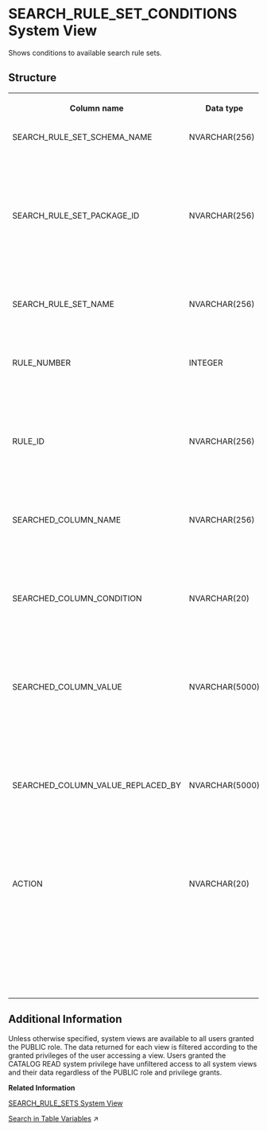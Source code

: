 <!-- loio20ce05a3751910149c86ae812bde572e -->

# SEARCH\_RULE\_SET\_CONDITIONS System View

Shows conditions to available search rule sets.



## Structure


<table>
<tr>
<th valign="top">

Column name

</th>
<th valign="top">

Data type

</th>
<th valign="top">

Description

</th>
</tr>
<tr>
<td valign="top">

SEARCH\_RULE\_SET\_SCHEMA\_NAME

</td>
<td valign="top">

NVARCHAR\(256\)

</td>
<td valign="top">

Displays the name of the runtime schema of the search rule set.

</td>
</tr>
<tr>
<td valign="top">

SEARCH\_RULE\_SET\_PACKAGE\_ID

</td>
<td valign="top">

NVARCHAR\(256\)

</td>
<td valign="top">

Displays the name of the repository package of the search rule set.

</td>
</tr>
<tr>
<td valign="top">

SEARCH\_RULE\_SET\_NAME

</td>
<td valign="top">

NVARCHAR\(256\)

</td>
<td valign="top">

Displays the name of the search rule set.

</td>
</tr>
<tr>
<td valign="top">

RULE\_NUMBER

</td>
<td valign="top">

INTEGER

</td>
<td valign="top">

Displays the number of the rule that contains the column.

</td>
</tr>
<tr>
<td valign="top">

RULE\_ID

</td>
<td valign="top">

NVARCHAR\(256\)

</td>
<td valign="top">

Displays the unique ID/name of the rule that contains the column.

</td>
</tr>
<tr>
<td valign="top">

SEARCHED\_COLUMN\_NAME

</td>
<td valign="top">

NVARCHAR\(256\)

</td>
<td valign="top">

Displays the name of a column that is used by a search rule set.

</td>
</tr>
<tr>
<td valign="top">

SEARCHED\_COLUMN\_CONDITION

</td>
<td valign="top">

NVARCHAR\(20\)

</td>
<td valign="top">

Displays the condition: EQUALS, NOT EMPTY, or MISSING.

</td>
</tr>
<tr>
<td valign="top">

SEARCHED\_COLUMN\_VALUE

</td>
<td valign="top">

NVARCHAR\(5000\)

</td>
<td valign="top">

Displays the value the user input is compared to, if condition is EQUALS.

</td>
</tr>
<tr>
<td valign="top">

SEARCHED\_COLUMN\_VALUE\_REPLACED\_BY

</td>
<td valign="top">

NVARCHAR\(5000\)

</td>
<td valign="top">

Displays the user input is replaced by this value if the action is REPLACE.

</td>
</tr>
<tr>
<td valign="top">

ACTION

</td>
<td valign="top">

NVARCHAR\(20\)

</td>
<td valign="top">

Displays the action that is performed when the condition is true: SKIP COLUMN, SKIP RULE, or REPLACE.

</td>
</tr>
</table>



<a name="loio20ce05a3751910149c86ae812bde572e__section_msp_yrz_2zb"/>

## Additional Information

Unless otherwise specified, system views are available to all users granted the PUBLIC role. The data returned for each view is filtered according to the granted privileges of the user accessing a view. Users granted the CATALOG READ system privilege have unfiltered access to all system views and their data regardless of the PUBLIC role and privilege grants.

**Related Information**  


[SEARCH\_RULE\_SETS System View](search-rule-sets-system-view-20ceb95.md "Shows information about available search rule sets.")

[Search in Table Variables](https://help.sap.com/viewer/d1cb63c8dd8e4c35a0f18aef632687f0/2023_4_QRC/en-US/1eb7673ed88b4aa9b2cb43959bbbbde0.html "This feature offers an efficient way to search by key value pairs in table variables.") :arrow_upper_right:


